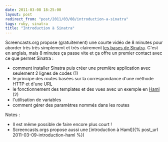 ```yaml
---
date: 2011-03-08 18:25:00
layout: post
redirect_from: "post/2011/03/08/introduction-a-sinatra"
tags: ruby, sinatra
title: "Introduction à Sinatra"
---
```


Screencasts.org propose (gratuitement) une courte vidéo de 8 minutes pour
aborder très très simplement et très clairement [les
bases de Sinatra](http://screencasts.org/episodes/introduction-to-sinatra). C'est en anglais, mais 8 minutes ça passe vite et ça
offre un premier contact avec ce que permet Sinatra :

* comment installer Sinatra puis créer une première application avec
seulement 2 lignes de codes (1)
* le principe des routes basées sur la correspondance d'une méthode HTTP et
d'une URL
* le fonctionnement des templates et des vues avec un exemple en [Haml](http://haml-lang.com/) (2)
* l'utilisation de variables
* comment gérer des paramètres nommés dans les routes

Notes :

* Il est même possible de faire encore plus court !
* Screencasts.orgs propose aussi une [introduction à Haml]({% post_url 2011-03-09-introduction-haml %})
